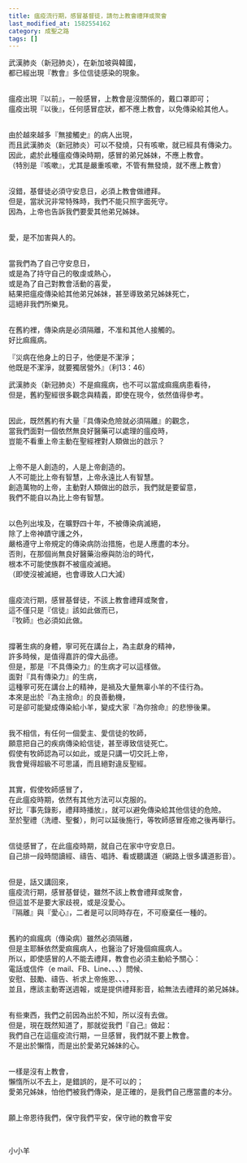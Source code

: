 ```yaml
---
title: 瘟疫流行期，感冒基督徒，請勿上教會禮拜或聚會
last_modified_at: 1582554162
category: 成聖之路
tags: []
---
```


<p>武漢肺炎（新冠肺炎），在新加坡與韓國，<br/>
都已經出現『教會』多位信徒感染的現象。</p>
<p><br/>
瘟疫出現『以前』，一般感冒，上教會是沒關係的，戴口罩即可；<br/>
瘟疫出現『以後』，任何感冒症狀，都不應上教會，以免傳染給其他人。</p>
<p><br/>
由於越來越多『無接觸史』的病人出現，<br/>
而且武漢肺炎（新冠肺炎）可以不發燒，只有咳嗽，就已經具有傳染力。<br/>
因此，處於此種瘟疫傳染時期，感冒的弟兄姊妹，不應上教會。<br/>
（特別是『咳嗽』，尤其是嚴重咳嗽，不管有無發燒，就不應上教會）</p>
<p><br/>
沒錯，基督徒必須守安息日，必須上教會做禮拜。<br/>
但是，當狀況非常特殊時，我們不能只照字面死守。<br/>
因為，上帝也告訴我們要愛其他弟兄姊妹。</p>
<p><br/>
愛，是不加害與人的。</p>
<p><br/>
當我們為了自己守安息日，<br/>
或是為了持守自己的敬虔或熱心，<br/>
或是為了自己對教會活動的喜愛，<br/>
結果把瘟疫傳染給其他弟兄姊妹，甚至導致弟兄姊妹死亡，<br/>
這絕非我們所樂見。</p>
<p><br/>
在舊約裡，傳染病是必須隔離，不准和其他人接觸的。<br/>
好比痲瘋病。</p>
<p>『災病在他身上的日子，他便是不潔淨；<br/>
他既是不潔淨，就要獨居營外』（利13：46）</p>
<p>武漢肺炎（新冠肺炎）不是痲瘋病，也不可以當成痲瘋病患看待，<br/>
但是，舊約聖經很多觀念與精義，即使在現今，依然值得參考。</p>
<p><br/>
因此，既然舊約有大量『具傳染危險就必須隔離』的觀念，<br/>
當我們面對一個依然無良好醫藥可以處理的瘟疫時，<br/>
豈能不看重上帝主動在聖經裡對人類做出的啟示？</p>
<p><br/>
上帝不是人創造的，人是上帝創造的。<br/>
人不可能比上帝有智慧，上帝永遠比人有智慧。<br/>
創造萬物的上帝，主動對人類做出的啟示，我們就是要留意，<br/>
我們不能自以為比上帝有智慧。</p>
<p><br/>
以色列出埃及，在曠野四十年，不被傳染病滅絕，<br/>
除了上帝神蹟守護之外，<br/>
嚴格遵守上帝規定的傳染病防治措施，也是人應盡的本分。<br/>
否則，在那個尚無良好醫藥治療與防治的時代，<br/>
根本不可能使族群不被瘟疫滅絕。<br/>
（即使沒被滅絕，也會導致人口大減）</p>
<p><br/>
瘟疫流行期，感冒基督徒，不該上教會禮拜或聚會，<br/>
這不僅只是『信徒』該如此做而已，<br/>
『牧師』也必須如此做。</p>
<p><br/>
撐著生病的身體，寧可死在講台上，為主獻身的精神，<br/>
許多時候，是值得嘉許的偉大品德。<br/>
但是，那是『不具傳染力』的生病才可以這樣做。<br/>
面對『具有傳染力』的生病，<br/>
這種寧可死在講台上的精神，是禍及大量無辜小羊的不佳行為。<br/>
本來是出於『為主捨命』的良善動機，<br/>
可是卻可能變成傳染給小羊，變成大家『為你捨命』的悲慘後果。</p>
<p><br/>
我不相信，有任何一個愛主、愛信徒的牧師，<br/>
願意把自己的疾病傳染給信徒，甚至導致信徒死亡。<br/>
假使有牧師認為可以如此，或是只講一切交託上帝，<br/>
我會覺得超級不可思議，而且絕對違反聖經。</p>
<p><br/>
其實，假使牧師感冒了，<br/>
在此瘟疫時期，依然有其他方法可以克服的。<br/>
好比『事先錄影，禮拜時播放』，就可以避免傳染給其他信徒的危險。<br/>
至於聖禮（洗禮、聖餐），則可以延後施行，等牧師感冒痊癒之後再舉行。</p>
<p><br/>
信徒感冒了，在此瘟疫時期，就自己在家中守安息日。<br/>
自己排一段時間讀經、禱告、唱詩、看或聽講道（網路上很多講道影音）。</p>
<p><br/>
但是，話又講回來，<br/>
瘟疫流行期，感冒基督徒，雖然不該上教會禮拜或聚會，<br/>
但這並不是要大家歧視，或是沒愛心。<br/>
『隔離』與『愛心』，二者是可以同時存在，不可廢棄任一種的。</p>
<p><br/>
舊約的痲瘋病（傳染病）雖然必須隔離，<br/>
但是主耶穌依然愛痲瘋病人，也醫治了好幾個痲瘋病人。<br/>
所以，即使感冒的人不能去禮拜，教會也必須主動給予關心：<br/>
電話或信件（e mail、FB、Line、、、）問候、<br/>
安慰、鼓勵、禱告、祈求上帝施恩、、、，<br/>
並且，應該主動寄送週報，或是提供禮拜影音，給無法去禮拜的弟兄姊妹。</p>
<p><br/>
有些東西，我們之前因為出於不知，所以沒有去做。<br/>
但是，現在既然知道了，那就從我們『自己』做起：<br/>
我們自己在這瘟疫流行期，一旦感冒，我們就不要上教會。<br/>
不是出於懶惰，而是出於愛弟兄姊妹的心。</p>
<p><br/>
一樣是沒有上教會，<br/>
懶惰所以不去上，是錯誤的，是不可以的；<br/>
愛弟兄姊妹，怕他們被我們傳染，是正確的，是我們自己應當盡的本分。</p>
<p><br/>
願上帝恩待我們，保守我們平安，保守祂的教會平安</p>
<p> </p>
<p>小小羊</p>
